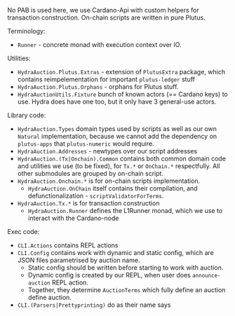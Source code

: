 No PAB is used here, we use Cardano-Api with custom helpers
for transaction construction. On-chain scripts are written
in pure Plutus.

Terminology:

* `Runner` - concrete monad with execution context over IO.

Utilities:

* `HydraAuction.Plutus.Extras` - extension of `PlutusExtra` package,
   which contains reimpelementation for important `plutus-ledger` stuff
* `HydraAuction.Plutus.Orphans` - orphans for Plutus stuff.
* `HydraAuctionUtils.Fixture` bunch of known actors (== Cardano keys) to use.
   Hydra does have one too, but it only have 3 general-use actors.

Library code:

* `HydraAuction.Types` domain types used by scripts
   as well as  our own `Natural` implementation,
   because we cannot add the dependency on `plutus-apps`
   that `plutus-numeric` would require.
* `HydraAuction.Addresses` - newtypes over our script addresses
* `HydraAuction.(Tx|Onchain).Common` contains both common domain code
   and utilities we use (to be fixed),
   for `Tx.*` or `OnChain.*` respectfully.
   All other submodules are grouped by on-chain script.
* `HydraAuction.Onchain.*` is for on-chain scripts implementation.
    * `HydraAuction.OnChain` itself contains their compilation,
       and defunctionalization - `scriptValidatorForTerms`.
* `HydraAuction.Tx.*` is for transaction construction
    * `HydraAuction.Runner` defines the L1Runner monad, which we use to interact with the Cardano-node

Exec code:

* `CLI.Actions` contains REPL actions
* `CLI.Config` contains work with dynamic and static config,
   which are JSON files parametrised by auction name.
    * Static config should be written before starting to work
     with auction.
    * Dynamic config is created by our REPL, when user does
      `announce-auction` REPL action.
    * Together, they determine `AuctionTerms` which fully define an auction
      define auction.
* `CLI.(Parsers|Prettyprinting)` do as their name says
